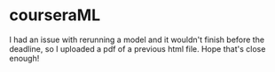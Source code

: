 # courseraML

I had an issue with rerunning a model and it wouldn't finish before the deadline, so I uploaded a pdf of a previous html file. Hope that's close enough!
